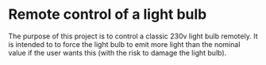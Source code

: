 # Remote control of a light bulb

The purpose of this project is to control a classic 230v light bulb remotely. It is intended to to force the light bulb to emit more light than the nominal value if the user wants this (with the risk to damage the light bulb). 
